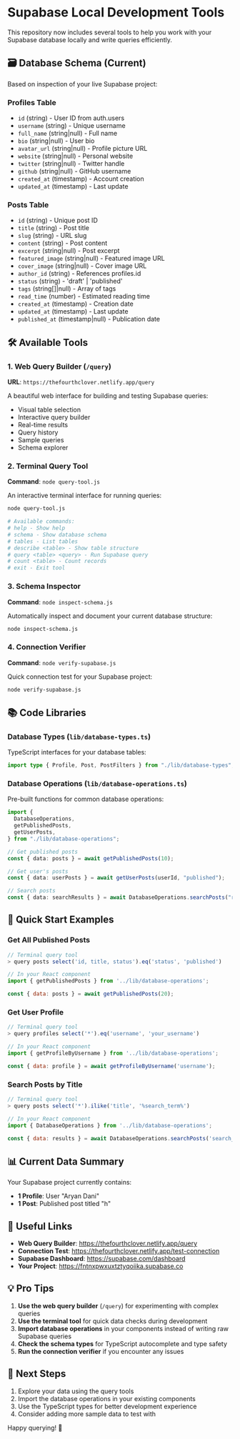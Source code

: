 # Supabase Local Development Tools

This repository now includes several tools to help you work with your Supabase database locally and write queries efficiently.

## 🗃️ Database Schema (Current)

Based on inspection of your live Supabase project:

### Profiles Table

- `id` (string) - User ID from auth.users
- `username` (string) - Unique username
- `full_name` (string|null) - Full name
- `bio` (string|null) - User bio
- `avatar_url` (string|null) - Profile picture URL
- `website` (string|null) - Personal website
- `twitter` (string|null) - Twitter handle
- `github` (string|null) - GitHub username
- `created_at` (timestamp) - Account creation
- `updated_at` (timestamp) - Last update

### Posts Table

- `id` (string) - Unique post ID
- `title` (string) - Post title
- `slug` (string) - URL slug
- `content` (string) - Post content
- `excerpt` (string|null) - Post excerpt
- `featured_image` (string|null) - Featured image URL
- `cover_image` (string|null) - Cover image URL
- `author_id` (string) - References profiles.id
- `status` (string) - 'draft' | 'published'
- `tags` (string[]|null) - Array of tags
- `read_time` (number) - Estimated reading time
- `created_at` (timestamp) - Creation date
- `updated_at` (timestamp) - Last update
- `published_at` (timestamp|null) - Publication date

## 🛠️ Available Tools

### 1. Web Query Builder (`/query`)

**URL**: `https://thefourthclover.netlify.app/query`

A beautiful web interface for building and testing Supabase queries:

- Visual table selection
- Interactive query builder
- Real-time results
- Query history
- Sample queries
- Schema explorer

### 2. Terminal Query Tool

**Command**: `node query-tool.js`

An interactive terminal interface for running queries:

```bash
node query-tool.js

# Available commands:
# help - Show help
# schema - Show database schema
# tables - List tables
# describe <table> - Show table structure
# query <table> <query> - Run Supabase query
# count <table> - Count records
# exit - Exit tool
```

### 3. Schema Inspector

**Command**: `node inspect-schema.js`

Automatically inspect and document your current database structure:

```bash
node inspect-schema.js
```

### 4. Connection Verifier

**Command**: `node verify-supabase.js`

Quick connection test for your Supabase project:

```bash
node verify-supabase.js
```

## 📚 Code Libraries

### Database Types (`lib/database-types.ts`)

TypeScript interfaces for your database tables:

```typescript
import type { Profile, Post, PostFilters } from "./lib/database-types";
```

### Database Operations (`lib/database-operations.ts`)

Pre-built functions for common database operations:

```typescript
import {
  DatabaseOperations,
  getPublishedPosts,
  getUserPosts,
} from "./lib/database-operations";

// Get published posts
const { data: posts } = await getPublishedPosts(10);

// Get user's posts
const { data: userPosts } = await getUserPosts(userId, "published");

// Search posts
const { data: searchResults } = await DatabaseOperations.searchPosts("react");
```

## 🚀 Quick Start Examples

### Get All Published Posts

```javascript
// Terminal query tool
> query posts select('id, title, status').eq('status', 'published')

// In your React component
import { getPublishedPosts } from '../lib/database-operations';

const { data: posts } = await getPublishedPosts(20);
```

### Get User Profile

```javascript
// Terminal query tool
> query profiles select('*').eq('username', 'your_username')

// In your React component
import { getProfileByUsername } from '../lib/database-operations';

const { data: profile } = await getProfileByUsername('username');
```

### Search Posts by Title

```javascript
// Terminal query tool
> query posts select('*').ilike('title', '%search_term%')

// In your React component
import { DatabaseOperations } from '../lib/database-operations';

const { data: results } = await DatabaseOperations.searchPosts('search_term');
```

## 📊 Current Data Summary

Your Supabase project currently contains:

- **1 Profile**: User "Aryan Dani"
- **1 Post**: Published post titled "h"

## 🔗 Useful Links

- **Web Query Builder**: https://thefourthclover.netlify.app/query
- **Connection Test**: https://thefourthclover.netlify.app/test-connection
- **Supabase Dashboard**: https://supabase.com/dashboard
- **Your Project**: https://fntnxpwxuxtztyqoiika.supabase.co

## 💡 Pro Tips

1. **Use the web query builder** (`/query`) for experimenting with complex queries
2. **Use the terminal tool** for quick data checks during development
3. **Import database operations** in your components instead of writing raw Supabase queries
4. **Check the schema types** for TypeScript autocomplete and type safety
5. **Run the connection verifier** if you encounter any issues

## 🔄 Next Steps

1. Explore your data using the query tools
2. Import the database operations in your existing components
3. Use the TypeScript types for better development experience
4. Consider adding more sample data to test with

Happy querying! 🎉
